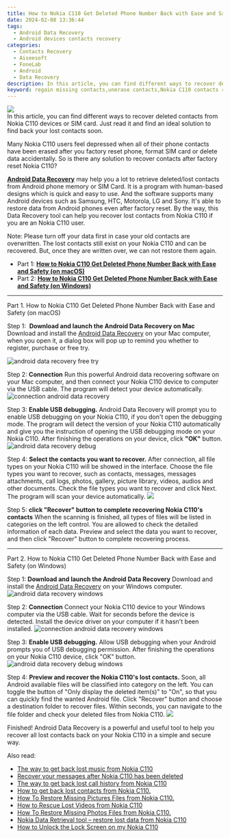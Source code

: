 ```yaml
---
title: How to Nokia C110 Get Deleted Phone Number Back with Ease and Safety
date: 2024-02-08 13:36:44
tags: 
  - Android Data Recovery
  - Android devices contacts recovery
categories: 
  - Contacts Recovery
  - Aiseesoft
  - FoneLab
  - Android
  - Data Recovery
description: In this article, you can find different ways to recover deleted contacts from Nokia C110 devices or SIM card. Just read it and find an ideal solution to find back your lost contacts soon.
keyword: regain missing contacts,unerase contacts,Nokia C110 contacts recovery,retrieve wiped phone number Nokia C110,save erased contacts from Nokia C110,recover lost contacts from Nokia C110,restore contacts when deleted in Nokia C110,deletes contacts of Nokia C110,how to recover contacts in Nokia C110,Nokia C110 delete contacts recover,lost all contacts in Nokia C110 again,how to retrieve deleted contacts from my Nokia C110
---
```


<img src="https://img0mobiles.techidaily.com/images/best-assets/devices/nokia/nokia-c110/3.jpg" class="atpl-imgstyle"  />

<div class="atpl-content atpl-for-fonelab-android recover-contacts">

<div class="atpl-post-description-part-1">
In this article, you can find different ways to recover deleted contacts from Nokia C110 devices or SIM card. Just read it and find an ideal solution to find back your lost contacts soon.
</div>




<div class="atpl-post-description-part-2">
<div class="tpl-content-sub-paragraph-normal">
  <p>
    Many Nokia C110 users feel depressed when all of their phone contacts have been erased after you factory reset phone, format SIM card or delete data accidentally. So is there any solution to recover contacts after factory reset Nokia C110?
  </p>
</div>
</div>

<div class="atpl-post-description-part-3">
<div class="tpl-content-sub-paragraph-content">
  <p>
    <a href="https://tools.techidaily.com/aiseesoft-android-data-recovery/" target="_blank" rel="noopener"><strong>Android Data Recovery</strong></a> may help you a lot to retrieve deleted/lost contacts from Android phone memory or SIM Card. It is a program with human-based designs which is quick and easy to use. And the software supports many Android devices such as Samsung, HTC, Motorola, LG and Sony. It's able to restore data from Android phones even after factory reset. By the way, this Data Recovery tool can help you recover lost contacts from Nokia C110 if you are an Nokia C110 user.
  </p>
</div>
<div class="tpl-content-sub-paragraph-content">
  <p>
    Note: Please turn off your data first in case your old contacts are overwritten. The lost contacts still exist on your Nokia C110 and can be recovered. But, once they are written over, we can not restore them again.
  </p>
</div>
</div>


<ul>
  <li>Part 1: <strong><a href="#p1"> How to Nokia C110 Get Deleted Phone Number Back with Ease and Safety  (on macOS)</a></strong></li>
  <li>Part 2: <strong><a href="#p2"> How to Nokia C110 Get Deleted Phone Number Back with Ease and Safety  (on Windows)</a></strong></li>
</ul>




<!-- Part 1 -->
<a id="p1" name="p1" ></a><hr>

<div>
  <span class="atpl-step-part-style">Part 1. How to Nokia C110 Get Deleted Phone Number Back with Ease and Safety (on macOS)</span>
</div>  

<span class="atpl-stepstyle-a"><span>Step 1: </span></span> <strong>Download and launch the Android Data Recovery on Mac</strong>
Download and install the <a href="https://tools.techidaily.com/aiseesoft-android-data-recovery/" target="_blank" rel="noopener">Android Data Recovery</a> on your Mac computer, when you open it, a dialog box will pop up to remind you whether to register, purchase or free try.

<img src="https://tools.techidaily.com/images/apps/aiseesoft/android-data-recovery/mac-free-try.png" class="atpl-imgstyle" alt="android data recovery free try" />

<span class="atpl-stepstyle-a"><span>Step 2: </span></span> <strong>Connection</strong>
Run this powerful Android data recovering software on your Mac computer, and then connect your Nokia C110 device to computer via the USB cable. The program will detect your device automatically.
<img src="https://tools.techidaily.com/images/apps/aiseesoft/android-data-recovery/mac-connection-interface.jpg" class="atpl-imgstyle" alt="connection android data recovery" />

<span class="atpl-stepstyle-a"><span>Step 3: </span></span> <strong>Enable USB debugging.</strong>
Android Data Recovery will prompt you to enable USB debugging on your Nokia C110, if you don't open the debugging mode. The program will detect the version of your Nokia C110 automatically and give you the instruction of opening the USB debugging mode on your Nokia C110. After finishing the operations on your device, click <strong>"OK"</strong> button.
<img src="https://tools.techidaily.com/images/apps/aiseesoft/android-data-recovery/mac-android-usb-debug.jpg"  class="atpl-imgstyle" alt="android data recovery debug" />

<span class="atpl-stepstyle-a"><span>Step 4: </span></span> <strong>Select the contacts you want to recover.</strong>
After connection, all file types on your Nokia C110 will be showed in the interface. Choose the file types you want to recover, such as contacts, messages, messages attachments, call logs, photos, gallery, picture library, videos, audios and other documents. Check the file types you want to recover and click Next. The program will scan your device automatically.
<img src="https://tools.techidaily.com/images/apps/aiseesoft/android-data-recovery/mac-choose-type-contacts.jpg" class="atpl-imgstyle"  />

<span class="atpl-stepstyle-a"><span>Step 5: </span></span> <strong>click "Recover" button to  complete recovering Nokia C110's contacts</strong>
When the scanning is finished, all types of files will be listed in categories on the left control. You are allowed to check the detailed information of each data. Preview and select the data you want to recover, and then click "Recover" button to complete recovering process.


<a id="p2" name="p2"></a><hr>

<!-- Part 2 -->
<div>
  <span class="atpl-step-part-style">Part 2. How to Nokia C110 Get Deleted Phone Number Back with Ease and Safety (on Windows)</span>
</div>

<span class="atpl-stepstyle-a"><span>Step 1: </span></span> <strong>Download and launch the Android Data Recovery</strong>
Download and install the <a href="https://tools.techidaily.com/aiseesoft-android-data-recovery/" target="_blank" rel="noopener">Android Data Recovery</a> on your Windows computer.
<img src="https://tools.techidaily.com/images/apps/aiseesoft/android-data-recovery/win-start-interface.png"  class="atpl-imgstyle" alt="android data recovery windows" />

<span class="atpl-stepstyle-a"><span>Step 2: </span></span> <strong>Connection</strong>
Connect your Nokia C110 device to your Windows computer via the USB cable. Wait for seconds before the device is detected. Install the device driver on your computer if it hasn't been installed.
<img src="https://tools.techidaily.com/images/apps/aiseesoft/android-data-recovery/win-connection-interface.png" class="atpl-imgstyle" alt="connection android data recovery windows" />

<span class="atpl-stepstyle-a"><span>Step 3: </span></span> <strong>Enable USB debugging.</strong>
Allow USB debugging when your Android prompts you of USB debugging permission. After finishing the operations on your Nokia C110 device, click "OK" button.
<img src="https://tools.techidaily.com/images/apps/aiseesoft/android-data-recovery/win-android-usb-debug.png" class="atpl-imgstyle" alt="android data recovery debug windows" />

<span class="atpl-stepstyle-a"><span>Step 4: </span></span> <strong>Preview and recover the Nokia C110's lost contacts.</strong>
Soon, all Android available files will be classified into category on the left. You can toggle the button of "Only display the deleted item(s)" to "On", so that you can quickly find the wanted Android file. Click "Recover" button and choose a destination folder to recover files. Within seconds, you can navigate to the file folder and check your deleted files from Nokia C110.
<img src="https://tools.techidaily.com/images/apps/aiseesoft/android-data-recovery/win-recover-contacts.jpg" class="atpl-imgstyle"  />

<div class="atpl-post-description-part-4">
<div class="tpl-content-sub-paragraph-normal">
  <p>
    Finished! Android Data Recovery is a powerful and useful tool to help you recover all lost contacts back on your Nokia C110 in a simple and secure way.
  </p>
</div>
</div>

<ins class="adsbygoogle"
     style="display:block"
     data-ad-client="ca-pub-7571918770474297"
     data-ad-slot="8358498916"
     data-ad-format="auto"
     data-full-width-responsive="true"></ins>

<span class="atpl-alsoreadstyle">Also read:</span>
<div><ul>
<li><a href="/the-way-to-get-back-lost-music-from-nokia-c110-by-fonelab-android-recover-music/" target="_blank" rel="noopener"><u>The way to get back lost music from Nokia C110</u></a></li>
<li><a href="/recover-your-messages-after-nokia-c110-has-been-deleted-by-fonelab-android-recover-messages/" target="_blank" rel="noopener"><u>Recover your messages after Nokia C110 has been deleted</u></a></li>
<li><a href="/the-way-to-get-back-lost-call-history-from-nokia-c110-by-fonelab-android-recover-call-logs/" target="_blank" rel="noopener"><u>The way to get back lost call history from Nokia C110</u></a></li>
<li><a href="/how-to-get-back-lost-contacts-from-nokia-c110-by-fonelab-android-recover-contacts/" target="_blank" rel="noopener"><u>How to get back lost contacts from Nokia C110.</u></a></li>
<li><a href="/how-to-restore-missing-pictures-files-from-nokia-c110-by-fonelab-android-recover-pictures/" target="_blank" rel="noopener"><u>How To  Restore Missing Pictures Files from Nokia C110.</u></a></li>
<li><a href="/how-to-rescue-lost-videos-from-nokia-c110-by-fonelab-android-recover-video/" target="_blank" rel="noopener"><u>How to Rescue Lost Videos from Nokia C110</u></a></li>
<li><a href="/how-to-restore-missing-photos-files-from-nokia-c110-by-fonelab-android-recover-photos/" target="_blank" rel="noopener"><u>How To  Restore Missing Photos Files from Nokia C110.</u></a></li>
<li><a href="/nokia-data-retrieval-tool-restore-lost-data-from-nokia-c110-by-fonelab-android-recover-data/" target="_blank" rel="noopener"><u>Nokia Data Retrieval tool – restore lost data from Nokia C110</u></a></li>
<li><a href="/how-to-unlock-the-lock-screen-on-my-nokia-c110-by-drfone-android-unlock-android-unlock/" target="_blank" rel="noopener"><u>How to Unlock the Lock Screen on my Nokia C110</u></a></li>
</ul></div>

</div>
